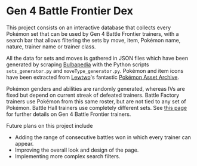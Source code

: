 # Gen 4 Battle Frontier Dex

This project consists on an interactive database that collects every Pokémon set that can be used by Gen 4 Battle Frontier trainers, with a search bar that allows filtering the sets by move, item, Pokémon name, nature, trainer name or trainer class. 

All the data for sets and moves is gathered in JSON files which have been generated by scraping [Bulbapedia](https://bulbapedia.bulbagarden.net/wiki/) with the Python scripts `sets_generator.py` and `moveType_generator.py`. Pokémon and item icons have been extracted from [Lewtwo](https://x.com/Lewchube)'s fantastic [Pokémon Asset Archive](https://drive.google.com/drive/folders/16bSaqcst0tOMsz4rGBzPK_iZvgx4DZJX). 

Pokémon genders and abilities are randomly generated, whereas IVs are fixed but depend on current streak of defeated trainers. Battle Factory trainers use Pokémon from this same roster, but are not tied to any set of Pokémon. Battle Hall trainers use completely different sets. See [this page](https://bulbapedia.bulbagarden.net/wiki/List_of_Battle_Frontier_Trainers_in_Generation_IV) for further details on Gen 4 Battle Frontier trainers.

Future plans on this project include
- Adding the range of consecutive battles won in which every trainer can appear.
- Improving the overall look and design of the page.
- Implementing more complex search filters.
